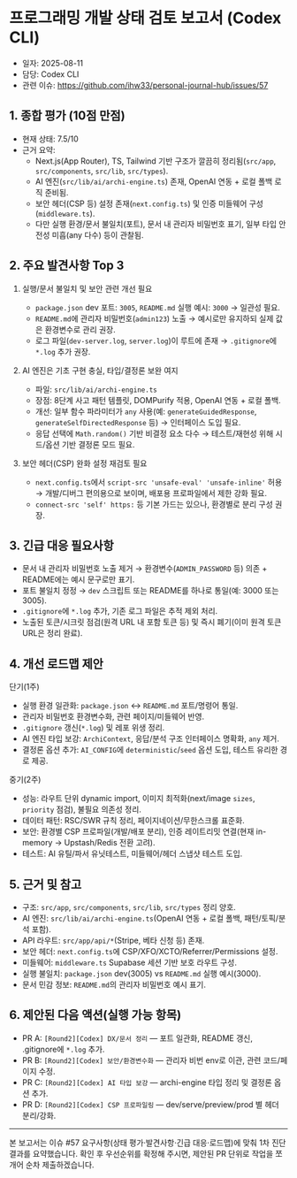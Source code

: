 # 프로그래밍 개발 상태 검토 보고서 (Codex CLI)

- 일자: 2025-08-11
- 담당: Codex CLI
- 관련 이슈: https://github.com/ihw33/personal-journal-hub/issues/57

## 1. 종합 평가 (10점 만점)

- 현재 상태: 7.5/10
- 근거 요약:
  - Next.js(App Router), TS, Tailwind 기반 구조가 깔끔히 정리됨(`src/app`, `src/components`, `src/lib`, `src/types`).
  - AI 엔진(`src/lib/ai/archi-engine.ts`) 존재, OpenAI 연동 + 로컬 폴백 로직 준비됨.
  - 보안 헤더(CSP 등) 설정 존재(`next.config.ts`) 및 인증 미들웨어 구성(`middleware.ts`).
  - 다만 실행 환경/문서 불일치(포트), 문서 내 관리자 비밀번호 표기, 일부 타입 안전성 미흡(any 다수) 등이 관찰됨.

## 2. 주요 발견사항 Top 3

1) 실행/문서 불일치 및 보안 관련 개선 필요
   - `package.json` dev 포트: `3005`, `README.md` 실행 예시: `3000` → 일관성 필요.
   - `README.md`에 관리자 비밀번호(`admin123`) 노출 → 예시로만 유지하되 실제 값은 환경변수로 관리 권장.
   - 로그 파일(`dev-server.log`, `server.log`)이 루트에 존재 → `.gitignore`에 `*.log` 추가 권장.

2) AI 엔진은 기초 구현 충실, 타입/결정론 보완 여지
   - 파일: `src/lib/ai/archi-engine.ts`
   - 장점: 8단계 사고 패턴 템플릿, DOMPurify 적용, OpenAI 연동 + 로컬 폴백.
   - 개선: 일부 함수 파라미터가 `any` 사용(예: `generateGuidedResponse`, `generateSelfDirectedResponse` 등) → 인터페이스 도입 필요.
   - 응답 선택에 `Math.random()` 기반 비결정 요소 다수 → 테스트/재현성 위해 시드/옵션 기반 결정론 모드 필요.

3) 보안 헤더(CSP) 완화 설정 재검토 필요
   - `next.config.ts`에서 `script-src 'unsafe-eval' 'unsafe-inline'` 허용 → 개발/디버그 편의용으로 보이며, 배포용 프로파일에서 제한 강화 필요.
   - `connect-src 'self' https:` 등 기본 가드는 있으나, 환경별로 분리 구성 권장.

## 3. 긴급 대응 필요사항

- 문서 내 관리자 비밀번호 노출 제거 → 환경변수(`ADMIN_PASSWORD` 등) 의존 + README에는 예시 문구로만 표기.
- 포트 불일치 정정 → `dev` 스크립트 또는 README를 하나로 통일(예: 3000 또는 3005).
- `.gitignore`에 `*.log` 추가, 기존 로그 파일은 추적 제외 처리.
- 노출된 토큰/시크릿 점검(원격 URL 내 포함 토큰 등) 및 즉시 폐기(이미 원격 토큰 URL은 정리 완료).

## 4. 개선 로드맵 제안

단기(1주)
- 실행 환경 일관화: `package.json` ↔ `README.md` 포트/명령어 통일.
- 관리자 비밀번호 환경변수화, 관련 페이지/미들웨어 반영.
- `.gitignore` 갱신(`*.log`) 및 레포 위생 정리.
- AI 엔진 타입 보강: `ArchiContext`, 응답/분석 구조 인터페이스 명확화, `any` 제거.
- 결정론 옵션 추가: `AI_CONFIG`에 `deterministic`/`seed` 옵션 도입, 테스트 유리한 경로 제공.

중기(2주)
- 성능: 라우트 단위 dynamic import, 이미지 최적화(next/image `sizes`, `priority` 점검), 불필요 의존성 정리.
- 데이터 패턴: RSC/SWR 규칙 정리, 페이지네이션/무한스크롤 표준화.
- 보안: 환경별 CSP 프로파일(개발/배포 분리), 인증 레이트리밋 연결(현재 in-memory → Upstash/Redis 전환 고려).
- 테스트: AI 유틸/파서 유닛테스트, 미들웨어/헤더 스냅샷 테스트 도입.

## 5. 근거 및 참고

- 구조: `src/app`, `src/components`, `src/lib`, `src/types` 정리 양호.
- AI 엔진: `src/lib/ai/archi-engine.ts`(OpenAI 연동 + 로컬 폴백, 패턴/토픽/분석 포함).
- API 라우트: `src/app/api/*`(Stripe, 베타 신청 등) 존재.
- 보안 헤더: `next.config.ts`에 CSP/XFO/XCTO/Referrer/Permissions 설정.
- 미들웨어: `middleware.ts` Supabase 세션 기반 보호 라우트 구성.
- 실행 불일치: `package.json` dev(3005) vs `README.md` 실행 예시(3000).
- 문서 민감 정보: `README.md`의 관리자 비밀번호 예시 표기.

## 6. 제안된 다음 액션(실행 가능 항목)

- PR A: `[Round2][Codex] DX/문서 정리` — 포트 일관화, README 갱신, .gitignore에 `*.log` 추가.
- PR B: `[Round2][Codex] 보안/환경변수화` — 관리자 비번 env로 이관, 관련 코드/페이지 수정.
- PR C: `[Round2][Codex] AI 타입 보강` — archi-engine 타입 정리 및 결정론 옵션 추가.
- PR D: `[Round2][Codex] CSP 프로파일링` — dev/serve/preview/prod 별 헤더 분리/강화.

---

본 보고서는 이슈 #57 요구사항(상태 평가·발견사항·긴급 대응·로드맵)에 맞춰 1차 진단 결과를 요약했습니다. 확인 후 우선순위를 확정해 주시면, 제안된 PR 단위로 작업을 쪼개어 순차 제출하겠습니다.

